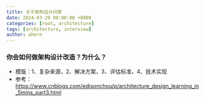 ```yaml
---
title: 关于架构设计问答
date: 2024-03-29 00:00:00 +0800
categories: [root, architecture]
tags: [architecture, interview]
author: ahern
---
```


### 你会如何做架构设计改造？为什么？
- 模版：1、复杂来源，2、解决方案，3、评估标准，4、技术实现
- 参考：https://www.cnblogs.com/edisonchou/p/architecture_design_learning_in_5mins_part3.html
